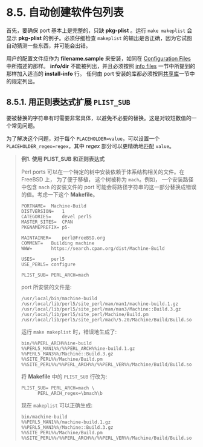 # 8.5. 自动创建软件包列表

首先，要确保 port 基本上是完整的，只缺 **pkg-plist** 。运行 `make makeplist` 会显示 **pkg-plist** 的例子。必须仔细检查 `makeplist` 的输出是否正确，因为它试图自动猜测一些东西，并可能会出错。

用户的配置文件应作为 **filename.sample** 来安装，如同在 [Configuration Files](https://docs.freebsd.org/en/books/porters-handbook/plist/#plist-config) 中所描述的那样。 **info/dir** 不能被列出，并且必须按照 [info files](https://docs.freebsd.org/en/books/porters-handbook/plist/#plist-config) 一节中所提到的那样加入适当的 **install-info** 行。
任何由 port 安装的库都必须按照[共享库](https://docs.freebsd.org/en/books/porters-handbook/special/index.html#porting-shlibs)一节中的规定列出。

## 8.5.1. 用正则表达式扩展 `PLIST_SUB`

要被替换的字符串有时需要非常具体，以避免不必要的替换。这是对较短数值的一个常见问题。

为了解决这个问题，对于每个 `PLACEHOLDER=value`，可以设置一个 `PLACEHOLDER_regex=regex`，其中 *regex* 部分可以更精确地匹配 `value`。

> **例1. 使用 PLIST_SUB 和正则表达式**
>
> Perl ports 可以在一个特定的树中安装依赖于体系结构相关的文件。在 FreeBSD 上， 为了便于移植， 这个树被称为 `mach`。例如， 一个安装路径中包含 `mach` 的安装文件的 port 可能会将路径字符串的这一部分替换成错误的值。考虑一下这个 **Makefile**。
>
>```shell-sessionl
>PORTNAME=	Machine-Build
>DISTVERSION=	1
>CATEGORIES=	devel perl5
>MASTER_SITES=	CPAN
>PKGNAMEPREFIX=	p5-
>
>MAINTAINER=	perl@FreeBSD.org
>COMMENT=	Building machine
>WWW=		https://search.cpan.org/dist/Machine-Build
>
>USES=		perl5
>USE_PERL5=	configure
>
>PLIST_SUB=	PERL_ARCH=mach
>```
>
> port 所安装的文件是:
>
>```shell-sessionl
>/usr/local/bin/machine-build
>/usr/local/lib/perl5/site_perl/man/man1/machine-build.1.gz
>/usr/local/lib/perl5/site_perl/man/man3/Machine::Build.3.gz
>/usr/local/lib/perl5/site_perl/Machine/Build.pm
>/usr/local/lib/perl5/site_perl/mach/5.20/Machine/Build/Build.so
>```
>
> 运行 `make makeplist` 时，错误地生成了:
>
>```shell-sessionl
>bin/%%PERL_ARCH%%ine-build
>%%PERL5_MAN1%%/%%PERL_ARCH%%ine-build.1.gz
>%%PERL5_MAN3%%/Machine::Build.3.gz
>%%SITE_PERL%%/Machine/Build.pm
>%%SITE_PERL%%/%%PERL_ARCH%%/%%PERL_VER%%/Machine/Build/Build.so
>```
>
> 将 **Makefile** 中的 `PLIST_SUB` 行改为:
>
>```shell-sessionl
>PLIST_SUB=	PERL_ARCH=mach \
>		PERL_ARCH_regex=\bmach\b
>```
>
> 现在 `makeplist` 可以正确生成:
>
>```shell-sessionl
>bin/machine-build
>%%PERL5_MAN1%%/machine-build.1.gz
>%%PERL5_MAN3%%/Machine::Build.3.gz
>%%SITE_PERL%%/Machine/Build.pm
>%%SITE_PERL%%/%%PERL_ARCH%%/%%PERL_VER%%/Machine/Build/Build.so
>```

